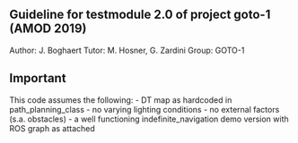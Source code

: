 ## Guideline for testmodule 2.0 of project goto-1 (AMOD 2019)
Author: J. Boghaert
Tutor: M. Hosner, G. Zardini
Group: GOTO-1

## Important
This code assumes the following:
    - DT map as hardcoded in path_planning_class
    - no varying lighting conditions
    - no external factors (s.a. obstacles)
    - a well functioning indefinite_navigation demo version with ROS graph as attached
